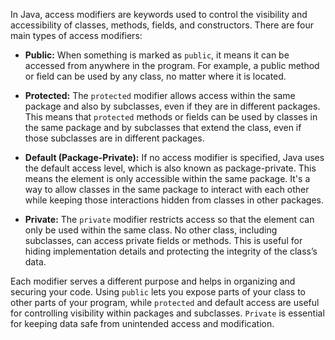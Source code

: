 In Java, access modifiers are keywords used to control the visibility and accessibility of classes, methods, fields, and constructors. There are four main types of access modifiers:

-  **Public:** When something is marked as `public`, it means it can be accessed from anywhere in the program. For example, a public method or field can be used by any class, no matter where it is located.

-  **Protected:** The `protected` modifier allows access within the same package and also by subclasses, even if they are in different packages. This means that `protected` methods or fields can be used by classes in the same package and by subclasses that extend the class, even if those subclasses are in different packages.

-  **Default (Package-Private):** If no access modifier is specified, Java uses the default access level, which is also known as package-private. This means the element is only accessible within the same package. It's a way to allow classes in the same package to interact with each other while keeping those interactions hidden from classes in other packages.

-  **Private:** The `private` modifier restricts access so that the element can only be used within the same class. No other class, including subclasses, can access private fields or methods. This is useful for hiding implementation details and protecting the integrity of the class’s data.

Each modifier serves a different purpose and helps in organizing and securing your code. Using `public` lets you expose parts of your class to other parts of your program, while `protected` and default access are useful for controlling visibility within packages and subclasses. `Private` is essential for keeping data safe from unintended access and modification.
